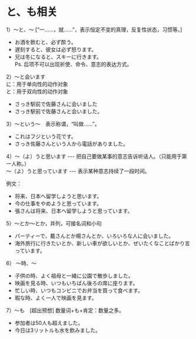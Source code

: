 と、も相关
===
1）～と、～ [“一……，就……”，表示恒定不变的真理，反复性状态，习惯等。]
+ お酒を飲むと、必ず酔う。
+ 遅刻すると、彼女は必ず怒ります。
+ 兄は冬になると、スキーに行きます。  
Ps. 后项不可以出现祈使、命令、意志的表达方式。

2）～と会います　  
に：用于单向性的动作对象  
と：用于双向性的动作对象
+ さっき駅前で佐藤さんに会いました
+ さっき駅前で佐藤さんと会いました。

3）～という～　表示称谓，“叫做……”。
+ これはフジという花です。
+ さっき佐藤さんという人から電話がありました。

4）～（よ）うと思います --- 把自己要做某事的意志告诉听话人。（只能用于第一人称。）    
～（よ）うと思っています  --- 表示某种意志持续了一段时间。

例文：
+ 将来、日本へ留学しようと思います。
+ 今の仕事をやめようと思っています。
+ 張さんは将来、日本へ留学しようと思っています。

5）～とか～とか，并列，可接名词和小句  
+ パーティーで、戴さんとか楊さんとか、いろいろな人に会いました。
+ 海外旅行に行きたいとか、新しい車が欲しいとか、ぜいたくなことばかり言っています。

6） ～時、～
+ 子供の時、よく祖母と一緒に公園で散歩しました。
+ 映画を見る時、いつもいちばん後ろの席に座ります。
+ 忙しい時、いつもコンビニでお弁当を買って食べます。
+ 暇な時、よく一人で映画を見ます。

7）～も　[超出预想] 数量词+も+肯定：数量之多。
+ 参加者は50人も超えました。
+ 今日は3リットルも水を飲みました。


